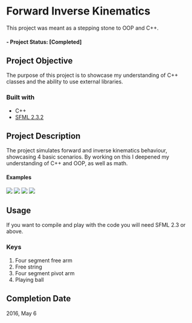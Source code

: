 # Forward Inverse Kinematics
This project was meant as a stepping stone to OOP and C++.

#### - Project Status: [Completed]
## Project Objective
The purpose of this project is to showcase my understanding of C++ classes and the ability to use external libraries.

### Built with
  * C++
  * [SFML 2.3.2](https://www.sfml-dev.org/) 
  
## Project Description
The project simulates forward and inverse kinematics behaviour, showcasing 4 basic scenarios.
By working on this I deepened my understanding of C++ and OOP, as well as math.

#### Examples
![](https://i.imgur.com/VUHt19R.gif) ![](https://i.imgur.com/V5Oa660.gif) ![](https://i.imgur.com/ttnsjm3.gif) ![](https://i.imgur.com/XC5G2Wj.gif)

## Usage
If you want to compile and play with the code you will need SFML 2.3 or above.
### Keys
1. Four segment free arm
2. Free string
3. Four segment pivot arm
4. Playing ball

## Completion Date
2016, May 6
